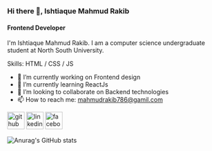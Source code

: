 ### Hi there 👋, Ishtiaque Mahmud Rakib
#### Frontend Developer


I'm Ishtiaque Mahmud Rakib. I am a computer science undergraduate student at North South University.

Skills: HTML / CSS / JS 

- 🔭 I’m currently working on Frontend design 
- 🌱 I’m currently learning ReactJs 
- 👯 I’m looking to collaborate on Backend technologies 
- 📫 How to reach me: mahmudrakib786@gamil.com 


[<img src='https://cdn.jsdelivr.net/npm/simple-icons@3.0.1/icons/github.svg' alt='github' height='40'>](https://github.com/ishtiaque786)  [<img src='https://cdn.jsdelivr.net/npm/simple-icons@3.0.1/icons/linkedin.svg' alt='linkedin' height='40'>](https://www.linkedin.com/in/ishtiaque786/)  [<img src='https://cdn.jsdelivr.net/npm/simple-icons@3.0.1/icons/facebook.svg' alt='facebook' height='40'>](https://www.facebook.com/ishtiaque.rakib)  

![Anurag's GitHub stats](https://github-readme-stats.vercel.app/api?username=ishtiaque786&show_icons=true&theme=cobalt)


